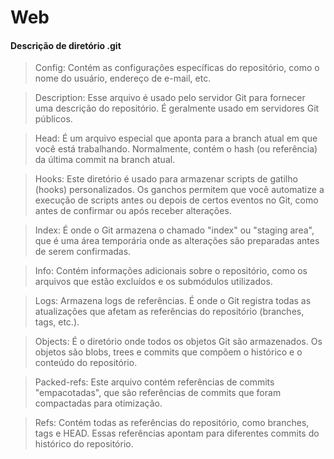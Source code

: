 # Web

#### Descrição de diretório .git

> Config: Contém as configurações específicas do repositório, como o nome do usuário, endereço de e-mail, etc.

> Description: Esse arquivo é usado pelo servidor Git para fornecer uma descrição do repositório. É geralmente usado em servidores Git públicos.

> Head: É um arquivo especial que aponta para a branch atual em que você está trabalhando. Normalmente, contém o hash (ou referência) da última commit na branch atual.

> Hooks: Este diretório é usado para armazenar scripts de gatilho (hooks) personalizados. Os ganchos permitem que você automatize a execução de scripts antes ou depois de certos eventos no Git, como antes de confirmar ou após receber alterações.

> Index: É onde o Git armazena o chamado "index" ou "staging area", que é uma área temporária onde as alterações são preparadas antes de serem confirmadas.

> Info: Contém informações adicionais sobre o repositório, como os arquivos que estão excluídos e os submódulos utilizados.

> Logs: Armazena logs de referências. É onde o Git registra todas as atualizações que afetam as referências do repositório (branches, tags, etc.).

> Objects: É o diretório onde todos os objetos Git são armazenados. Os objetos são blobs, trees e commits que compõem o histórico e o conteúdo do repositório.

> Packed-refs: Este arquivo contém referências de commits "empacotadas", que são referências de commits que foram compactadas para otimização.

> Refs: Contém todas as referências do repositório, como branches, tags e HEAD. Essas referências apontam para diferentes commits do histórico do repositório.